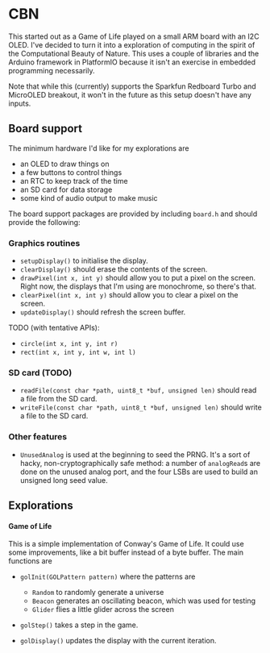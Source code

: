 CBN
===

This started out as a Game of Life played on a small ARM board with an
I2C OLED. I've decided to turn it into a exploration of computing in
the spirit of the Computational Beauty of Nature. This uses a couple of
libraries and the Arduino framework in PlatformIO because it isn't an
exercise in embedded programming necessarily.

Note that while this (currently) supports the Sparkfun Redboard Turbo and
MicroOLED breakout, it won't in the future as this setup doesn't have any
inputs.


Board support
-------------

The minimum hardware I'd like for my explorations are

* an OLED to draw things on
* a few buttons to control things
* an RTC to keep track of the time
* an SD card for data storage
* some kind of audio output to make music

The board support packages are provided by including `board.h` and should
provide the following:

### Graphics routines

* `setupDisplay()` to initialise the display.
* `clearDisplay()` should erase the contents of the screen.
* `drawPixel(int x, int y)` should allow you to put a pixel on the
  screen. Right now, the displays that I'm using are monochrome, so
  there's that.
* `clearPixel(int x, int y)` should allow you to clear a pixel on
  the screen.
* `updateDisplay()` should refresh the screen buffer.

TODO (with tentative APIs):
* `circle(int x, int y, int r)`
* `rect(int x, int y, int w, int l)`

### SD card (TODO)

* `readFile(const char *path, uint8_t *buf, unsigned len)` should
  read a file from the SD card.
* `writeFile(const char *path, uint8_t *buf, unsigned len)` should
  write a file to the SD card.

### Other features

* `UnusedAnalog` is used at the beginning to seed the PRNG. It's a sort of
  hacky, non-cryptographically safe method: a number of `analogRead`s
  are done on the unused analog port, and the four LSBs are used to build
  an unsigned long seed value.

## Explorations

#### Game of Life

This is a simple implementation of Conway's Game of Life. It could use
some improvements, like a bit buffer instead of a byte buffer. The
main functions are

* `golInit(GOLPattern pattern)` where the patterns are

  * `Random` to randomly generate a universe
  * `Beacon` generates an oscillating beacon, which was used for testing
  * `Glider` flies a little glider across the screen

* `golStep()` takes a step in the game.
* `golDisplay()` updates the display with the current iteration.
